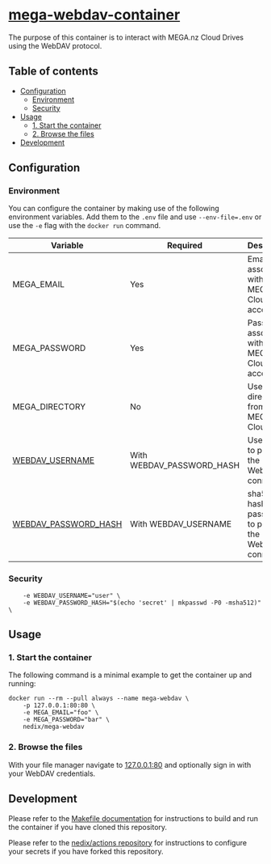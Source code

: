 # [mega-webdav-container][project]

The purpose of this container is to interact with MEGA.nz Cloud Drives using the WebDAV protocol.


## Table of contents

- [Configuration](#configuration)
  - [Environment](#environment)
  - [Security](#security)
- [Usage](#usage)
  - [1. Start the container](#1-start-the-container)
  - [2. Browse the files](#2-browse-the-files)
- [Development](#development)


## Configuration


### Environment

You can configure the container by making use of the following environment variables.
Add them to the `.env` file and use `--env-file=.env` or use the `-e` flag with the `docker run` command.

| Variable                          | Required                  | Description                                                |
|-----------------------------------|---------------------------|------------------------------------------------------------|
| MEGA_EMAIL                        | Yes                       | Email associated with a MEGA.nz Cloud Drive account        |
| MEGA_PASSWORD                     | Yes                       | Password associated with a MEGA.nz Cloud Drive account     |
| MEGA_DIRECTORY                    | No                        | Use a sub-directory from a MEGA.nz Cloud Drive             |
| [WEBDAV_USERNAME](#security)      | With WEBDAV_PASSWORD_HASH | Username to protect the WebDAV connection                  |
| [WEBDAV_PASSWORD_HASH](#security) | With WEBDAV_USERNAME      | sha512 hash of a password to protect the WebDAV connection |



### Security

```shell
    -e WEBDAV_USERNAME="user" \
    -e WEBDAV_PASSWORD_HASH="$(echo 'secret' | mkpasswd -P0 -msha512)" \
```


## Usage


### 1. Start the container

The following command is a minimal example to get the container up and running:

```shell
docker run --rm --pull always --name mega-webdav \
    -p 127.0.0.1:80:80 \
    -e MEGA_EMAIL="foo" \
    -e MEGA_PASSWORD="bar" \
    nedix/mega-webdav
```


### 2. Browse the files

With your file manager navigate to [127.0.0.1:80](http://127.0.0.1:80) and optionally sign in with your WebDAV credentials.


## Development

Please refer to the [Makefile documentation](/docs/make.md) for instructions to build and run the container if you have cloned this repository.

Please refer to the [nedix/actions repository](https://github.com/nedix/actions) for instructions to configure your secrets if you have forked this repository.


[project]: https://hub.docker.com/r/nedix/mega-webdav
